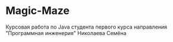 # Magic-Maze
 Курсовая работа по Java студента первого курса направления "Программная инженерия" Николаева Семёна
